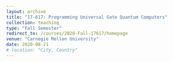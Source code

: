 ```yaml
---
layout: archive
title: "17-617: Programming Universal Gate Quantum Computers"
collection: teaching
type: "Fall Semester"
redirect_to: /courses/2020-Fall-17617/homepage
venue: "Carnegie Mellon University"
date: 2020-08-21
# location: "City, Country"
---
```

